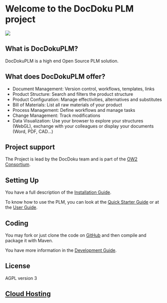<h1> Welcome to the DocDoku PLM project</h1><img src = "http://www.docdokuplm.com/wp-content/themes/docdokuplm2/library/images/plm_logo2.png" />

## What is DocDokuPLM?

DocDokuPLM is a high end Open Source PLM solution.

## What does DocDokuPLM offer?

* Document Management: Version control, workflows, templates, links
* Product Structure: Search and filters the product structure
* Product Configuration: Manage effectivities, alternatives and substitutes
* Bill of Materials: List all raw materials of your product
* Process Management: Define workflows and manage tasks
* Change Management: Track modifications
* Data Visualization: Use your browser to explore your structures (WebGL), exchange with your colleagues or display your documents (Word, PDF, CAD...)

## Project support

The Project is lead by the DocDoku team and is part of the [OW2 Consortium](http://ow2.org/).

## Setting Up

You have a full description of the [Installation Guide](https://github.com/docdoku/docdoku-plm/wiki/Installation-Guide).

To know how to use the PLM, you can look at the [Quick Starter Guide](https://github.com/docdoku/docdoku-plm/wiki/Quick-Starter-Guide) or at the [User Guide](http://docdokuplm.com/docdoku-plm/user-guide/en/1.1-RC1/).

## Coding 

You may fork or just clone the code on [GitHub](https://github.com/docdoku/docdoku-plm) and then compile and package it with Maven.

You have more information in the [Development Guide](https://github.com/docdoku/docdoku-plm/wiki/Development-Guide).

## License

AGPL version 3

## [Cloud Hosting](http://docdokuplm.net)
